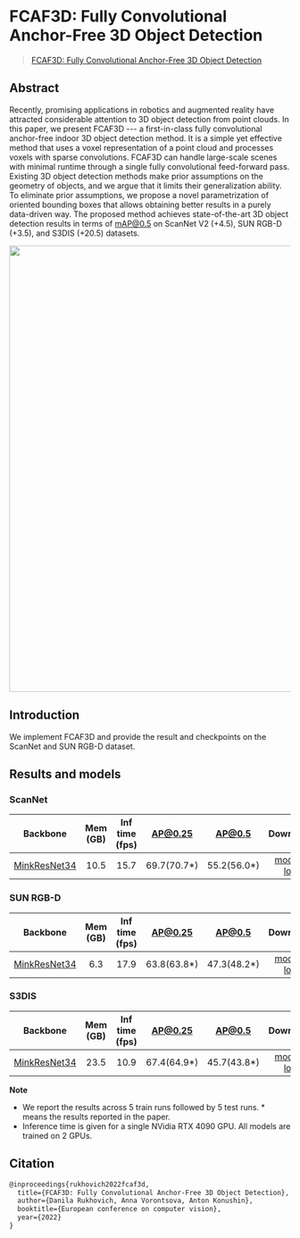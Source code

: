 # FCAF3D: Fully Convolutional Anchor-Free 3D Object Detection

> [FCAF3D: Fully Convolutional Anchor-Free 3D Object Detection](https://arxiv.org/abs/2112.00322)

<!-- [ALGORITHM] -->

## Abstract

Recently, promising applications in robotics and augmented reality have attracted considerable attention to 3D object detection from point clouds. In this paper, we present FCAF3D --- a first-in-class fully convolutional anchor-free indoor 3D object detection method. It is a simple yet effective method that uses a voxel representation of a point cloud and processes voxels with sparse convolutions. FCAF3D can handle large-scale scenes with minimal runtime through a single fully convolutional feed-forward pass. Existing 3D object detection methods make prior assumptions on the geometry of objects, and we argue that it limits their generalization ability. To eliminate prior assumptions, we propose a novel parametrization of oriented bounding boxes that allows obtaining better results in a purely data-driven way. The proposed method achieves state-of-the-art 3D object detection results in terms of mAP@0.5 on ScanNet V2 (+4.5), SUN RGB-D (+3.5), and S3DIS (+20.5) datasets.

<div align="center">
<img src="https://user-images.githubusercontent.com/6030962/182842796-98c10576-d39c-4c2b-a15a-a04c9870919c.png" width="800"/>
</div>

## Introduction

We implement FCAF3D and provide the result and checkpoints on the ScanNet and SUN RGB-D dataset.

## Results and models

### ScanNet

|                      Backbone                      | Mem (GB) | Inf time (fps) |   AP@0.25    |    AP@0.5    |                                                                                                                                                          Download                                                                                                                                                           |
| :------------------------------------------------: | :------: | :------------: | :----------: | :----------: | :-------------------------------------------------------------------------------------------------------------------------------------------------------------------------------------------------------------------------------------------------------------------------------------------------------------------------: |
| [MinkResNet34](./fcaf3d_8x2_scannet-3d-18class.py) |   10.5   |      15.7      | 69.7(70.7\*) | 55.2(56.0\*) | [model](https://download.openmmlab.com/mmdetection3d/v1.0.0_models/fcaf3d/fcaf3d_8x2_scannet-3d-18class/fcaf3d_8x2_scannet-3d-18class_20220805_084956.pth) \| [log](https://download.openmmlab.com/mmdetection3d/v1.0.0_models/fcaf3d/fcaf3d_8x2_scannet-3d-18class/fcaf3d_8x2_scannet-3d-18class_20220805_084956.log.json) |

### SUN RGB-D

|                      Backbone                      | Mem (GB) | Inf time (fps) |   AP@0.25    |    AP@0.5    |                                                                                                                                                          Download                                                                                                                                                           |
| :------------------------------------------------: | :------: | :------------: | :----------: | :----------: | :-------------------------------------------------------------------------------------------------------------------------------------------------------------------------------------------------------------------------------------------------------------------------------------------------------------------------: |
| [MinkResNet34](./fcaf3d_8x2_sunrgbd-3d-10class.py) |   6.3    |      17.9      | 63.8(63.8\*) | 47.3(48.2\*) | [model](https://download.openmmlab.com/mmdetection3d/v1.0.0_models/fcaf3d/fcaf3d_8x2_sunrgbd-3d-10class/fcaf3d_8x2_sunrgbd-3d-10class_20220805_165017.pth) \| [log](https://download.openmmlab.com/mmdetection3d/v1.0.0_models/fcaf3d/fcaf3d_8x2_sunrgbd-3d-10class/fcaf3d_8x2_sunrgbd-3d-10class_20220805_165017.log.json) |

### S3DIS

|                     Backbone                     | Mem (GB) | Inf time (fps) |   AP@0.25    |    AP@0.5    |                                                                                                                                                    Download                                                                                                                                                     |
| :----------------------------------------------: | :------: | :------------: | :----------: | :----------: | :-------------------------------------------------------------------------------------------------------------------------------------------------------------------------------------------------------------------------------------------------------------------------------------------------------------: |
| [MinkResNet34](./fcaf3d_2xb8_s3dis-3d-5class.py) |   23.5   |      10.9      | 67.4(64.9\*) | 45.7(43.8\*) | [model](https://download.openmmlab.com/mmdetection3d/v1.0.0_models/fcaf3d/fcaf3d_8x2_s3dis-3d-5class/fcaf3d_8x2_s3dis-3d-5class_20220805_121957.pth) \| [log](https://download.openmmlab.com/mmdetection3d/v1.0.0_models/fcaf3d/fcaf3d_8x2_s3dis-3d-5class/fcaf3d_8x2_s3dis-3d-5class_20220805_121957.log.json) |

**Note**

- We report the results across 5 train runs followed by 5 test runs. * means the results reported in the paper.
- Inference time is given for a single NVidia RTX 4090 GPU. All models are trained on 2 GPUs.

## Citation

```latex
@inproceedings{rukhovich2022fcaf3d,
  title={FCAF3D: Fully Convolutional Anchor-Free 3D Object Detection},
  author={Danila Rukhovich, Anna Vorontsova, Anton Konushin},
  booktitle={European conference on computer vision},
  year={2022}
}
```
